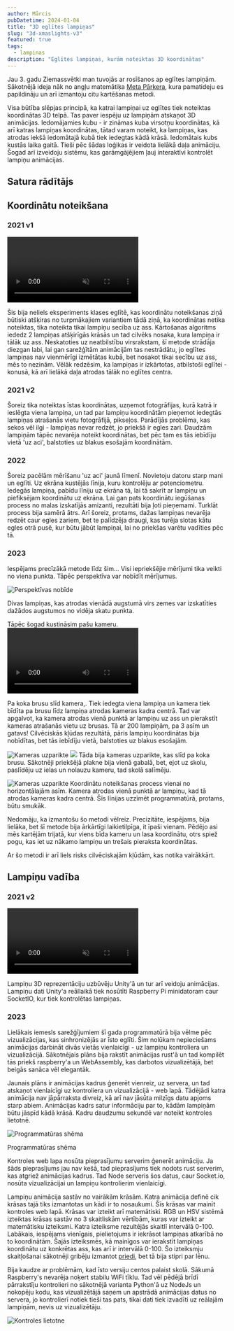```yaml
---
author: Mārcis
pubDatetime: 2024-01-04
title: "3D eglītes lampiņas"
slug: "3d-xmaslights-v3"
featured: true
tags:
  - lampinas
description: "Eglītes lampiņas, kurām noteiktas 3D koordinātas"
---
```


Jau 3. gadu Ziemassvētki man tuvojās ar rosīšanos ap eglītes lampiņām. Sākotnējā ideja nāk no angļu matemātiķa [Meta Pārkera](https://www.youtube.com/watch?v=TvlpIojusBE), kura pamatideju es papildināju un arī izmantoju citu kartēšanas metodi.

Visa būtība slēpjas principā, ka katrai lampiņai uz eglītes tiek noteiktas koordinātas 3D telpā. Tas paver iespēju uz lampiņām atskaņot 3D animācijas. Iedomājamies kubu - ir zināmas kuba virsotņu koordinātas, kā arī katras lampiņas koordinātas, tātad varam noteikt, ka lampiņas, kas atrodas iekšā iedomātajā kubā tiek iedegtas kādā krāsā. Iedomātais kubs kustās laika gaitā. Tieši pēc šādas loģikas ir veidota lielākā daļa animāciju. Šogad arī izveidoju sistēmu, kas garāmgājējiem ļauj interaktīvi kontrolēt lampiņu animācijas.

## Satura rādītājs

## Koordinātu noteikšana

### 2021 v1

<video loop muted="muted"  controls plays-inline="true" class="border border-skin-line"
src="/assets/xmaslights/v0.5.webm">
</video>

Šis bija neliels eksperiments klases eglītē, kas koordinātu noteikšanas ziņā būtiski atšķiras no turpmākajiem
variantiem tādā ziņā, ka koordinātas netika noteiktas, tika noteikta tikai lampiņu secība uz ass. Kārtošanas
algoritms
iededz 2 lampiņas atšķirīgās krāsās un tad cilvēks nosaka, kura lampiņa ir tālāk uz ass. Neskatoties uz neatbilstību
virsrakstam,
šī metode strādāja diezgan labi, lai gan sarežģītām animācijām tas nestrādātu,
jo eglītes lampiņas nav vienmērīgi izmētātas kubā, bet nosakot tikai secību uz ass, mēs to nezinām. Vēlāk redzēsim, ka lampiņas ir izkārtotas, atbilstoši eglītei - konusā, kā arī lielākā daļa atrodas tālāk no eglītes centra.

### 2021 v2

Šoreiz tika noteiktas īstas koordinātas, uzņemot fotogrāfijas, kurā katrā ir ieslēgta viena lampiņa, un tad par
lampiņu
koordinātām pieņemot iedegtās lampiņas atrašanās vietu fotogrāfijā, pikseļos. Parādījās problēma, kas sekos vēl
ilgi - lampiņas
nevar redzēt, jo priekšā ir egles zari. Daudzām lampiņām tāpēc nevarēja noteikt koordinātas, bet pēc tam es tās iebīdīju
vietā
'uz aci', balstoties uz blakus esošajām koordinātām.

### 2022

Šoreiz pacēlām mērīšanu 'uz aci' jaunā līmenī. Novietoju datoru starp mani un eglīti. Uz ekrāna kustējās līnija,
kuru kontrolēju ar potenciometru. Iedegās lampiņa, pabīdu līniju uz ekrāna tā, lai tā sakrīt ar lampiņu un
piefiksējam
koordinātu uz ekrāna. Lai gan pats koordinātu iegūšanas process no malas izskatījās amizanti, rezultāti bija ļoti
pieņemami.
Turklāt process bija samērā ātrs. Arī šoreiz, protams, dažas lampiņas nevarēja redzēt caur egles zariem, bet te
palīdzēja
draugi, kas turēja slotas kātu egles otrā pusē, kur būtu jābūt lampiņai, lai no priekšas varētu vadīties pēc tā.

### 2023

Iespējams precīzākā metode līdz šim... Visi iepriekšējie mērījumi  tika veikti no viena punkta.
Tāpēc perspektīva var nobīdīt mērījumus.

![Perspektīvas nobīde](/assets/xmaslights/perspective.png)

Divas lampiņas, kas atrodas vienādā augstumā virs zemes var izskatīties dažādos augstumos no vidēja skatu punkta.

Tāpēc šogad kustināsim pašu kameru.
<video src="/assets/xmaslights/slide.webm" loop controls alt="Kameras kustība"></video>

Pa koka brusu slīd kamera,. Tiek iedegta viena
lampiņa un kamera tiek bīdīta pa brusu līdz lampiņa atrodas kameras kadra centrā. Tad var apgalvot, ka kamera atrodas
vienā punktā ar lampiņu uz ass un pierakstīt kameras atrašanās vietu uz brusas. Tā ar 200 lampiņām, pa 3 asīm un
gatavs! Cilvēciskās kļūdas rezultātā, pāris lampiņu koordinātas bija nobīdītas, bet tās iebīdīju vietā, balstoties
uz blakus esošajām.

![Kameras uzparikte](/assets/xmaslights/camerasetup.jpg)
![](/assets/xmaslights/slider.jpg)
Tāda bija kameras uzparikte, kas slīd pa koka brusu. Sākotnēji priekšējā plakne bija vienā gabalā, bet,
ejot uz skolu, paslīdēju uz ielas un nolauzu kameru, tad skolā salīmēju.

![Kameras uzparikte](/assets/xmaslights/calibration.jpg)
Koordinātu noteikšanas process vienai no horizontālajām asīm.
Kamera atrodas vienā punktā ar lampiņu, kad tā atrodas kameras kadra centrā. Šīs līnijas uzzīmēt
programmatūrā, protams, būtu smukāk.

Nedomāju, ka izmantošu šo metodi vēlreiz. Precizitāte, iespējams, bija lielāka, bet šī metode bija ārkārtīgi laikietilpīga, it īpaši vienam. Pēdējo asi mēs kartējām trijatā, kur viens bīda kameru un lasa koordinātu, otrs spiež pogu, kas iet uz nākamo lampiņu un trešais pieraksta koordinātas.

Ar šo metodi ir arī liels risks cilvēciskajām kļūdām, kas notika vairākkārt. 

## Lampiņu vadība

### 2021 v2

<video loop muted="muted"  controls plays-inline="true" class="border border-skin-line"
src="/assets/xmaslights/unity.webm">
</video>

Lampiņu 3D reprezentāciju uzbūvēju Unity'ā un tur arī veidoju animācijas. Lampiņu dati Unity'a reāllaikā tiek nosūtīti Raspberry Pi minidatoram caur SocketIO, kur tiek kontrolētas lampiņas.

### 2023

Lielākais iemesls sarežģījumiem šī gada programmatūrā bija vēlme pēc vizualizācijas, kas sinhronizējās ar īsto
eglīti. Šim
nolūkam nepieciešams animācijas darbināt divās vietās vienlaicīgi - uz lampiņu kontroliera un vizualizācijā.
Sākotnējais plāns bija rakstīt animācijas rust'ā un tad kompilēt tās priekš raspberry'a un WebAssembly, kas darbotos
vizualizētājā, bet beigās sanāca vēl elegantāk.

Jaunais plāns ir animācijas kadrus ģenerēt vienreiz, uz servera, un tad atskaņot vienlaicīgi uz kontroliera un
vizualizācijā - web lapā. Tādējādi katra animācija nav jāpārraksta divreiz, kā arī nav jāsūta milzīgs datu apjoms starp
abiem. Animācijas kadrs satur informāciju par to, kādām lampiņām būtu jāspīd kādā krāsā. Kadru daudzumu sekundē var noteikt kontroles lietotnē.

![Programmatūras shēma](/assets/xmaslights/scheme.png)

Programmatūras shēma

Kontroles web lapa nosūta pieprasījumu serverim ģenerēt animāciju. Ja šāds pieprasījums jau nav kešā, tad
pieprasījums tiek nodots rust serverim, kas atgriež animācijas kadrus. Tad Node serveris šos datus, caur Socket.io,
nosūta vizualizācijai un lampiņu kontrolierim vienlaicīgi.

Lampiņu animācija sastāv no vairākām krāsām. Katra animācija definē cik krāsas tajā tiks izmantotas un kādi ir to nosaukumi. Šīs krāsas var mainīt kontroles web lapā. Krāsas var izteikt
arī matemātiski. RGB un HSV sistēmā izteiktas krāsas sastāv no 3 skaitliskām vērtībām, kuras var
izteikt ar matemātisku izteiksmi. Katra izteiksme rezultējās skaitlī intervālā 0-100. Labākais, iespējams vienīgais,
pielietojums
ir iekrāsot lampiņas atkarībā no to koordinātām. Šajās izteiksmēs, kā mainīgos var ierakstīt lampiņas koordinātu uz
konkrētas ass, kas arī ir intervālā 0-100. Šo izteiksmju skaitļošanai sākotnēji gribēju izmantot [priedi](https://github.com/MarcisAn/priede)</a>,
bet tā bija stipri par lēnu.

Bija kaudze ar problēmām, kad īsto versiju centos palaist skolā. Sākumā Raspberry's nevarēja
noķert stabilu WiFi tīklu. Tad vēl pēdējā brīdī
pārrakstīju kontrolieri no sākotnējā varianta Python'ā uz NodeJs un nokopēju kodu, kas vizualizētājā saņem un apstrādā animācijas datus no
servera, jo kontrolierī notiek tieši tas pats, tikai dati tiek izvadīti uz reālajām lampiņām, nevis uz vizualizētāju.

![Kontroles lietotne](/assets/xmaslights/app.jpg)
